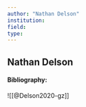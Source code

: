 ```yaml
---
author: "Nathan Delson"
institution:
field:
type:
---
```


## Nathan Delson
#### Bibliography:

![[@Delson2020-gz]]